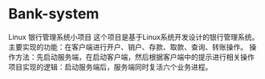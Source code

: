 # Bank-system
Linux 银行管理系统小项目
这个项目是基于Linux系统开发设计的银行管理系统。
主要实现的功能：在客户端进行开户、销户、存款、取款、查询、转账操作。
操作方法：先启动服务端，在启动客户端，然后根据客户端中的提示进行相关操作
项目实现的逻辑：启动服务端后，服务端同时复活六个业务进程。
